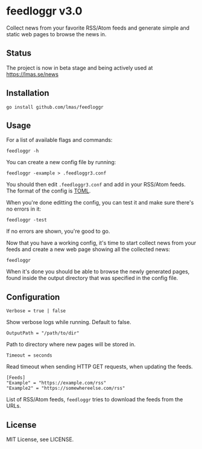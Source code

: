 
feedloggr v3.0
================================================================================

Collect news from your favorite RSS/Atom feeds and generate simple and static
web pages to browse the news in.

Status
--------------------------------------------------------------------------------

The project is now in beta stage and being actively used at https://lmas.se/news

Installation
--------------------------------------------------------------------------------

    go install github.com/lmas/feedloggr

Usage
--------------------------------------------------------------------------------

For a list of available flags and commands:

    feedloggr -h

You can create a new config file by running:

    feedloggr -example > .feedloggr3.conf

You should then edit `.feedloggr3.conf` and add in your RSS/Atom feeds.
The format of the config is [TOML](https://github.com/toml-lang/toml).

When you're done editting the config, you can test it and make sure there's no
errors in it:

    feedloggr -test

If no errors are shown, you're good to go.

Now that you have a working config, it's time to start collect news from your
feeds and create a new web page showing all the collected news:

    feedloggr

When it's done you should be able to browse the newly generated pages, found
inside the output directory that was specified in the config file.

Configuration
--------------------------------------------------------------------------------

    Verbose = true | false

Show verbose logs while running. Default to false.

    OutputPath = "/path/to/dir"

Path to directory where new pages will be stored in.

    Timeout = seconds

Read timeout when sending HTTP GET requests, when updating the feeds.

    [Feeds]
    "Example" = "https://example.com/rss"
    "Example2" = "https://somewhereelse.com/rss"

List of RSS/Atom feeds, `feedloggr` tries to download the feeds from the URLs.

License
--------------------------------------------------------------------------------

MIT License, see LICENSE.

